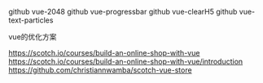 
github vue-2048
github vue-progressbar
github vue-clearH5
github vue-text-particles

vue的优化方案

https://scotch.io/courses/build-an-online-shop-with-vue  
https://scotch.io/courses/build-an-online-shop-with-vue/introduction  
https://github.com/christiannwamba/scotch-vue-store
